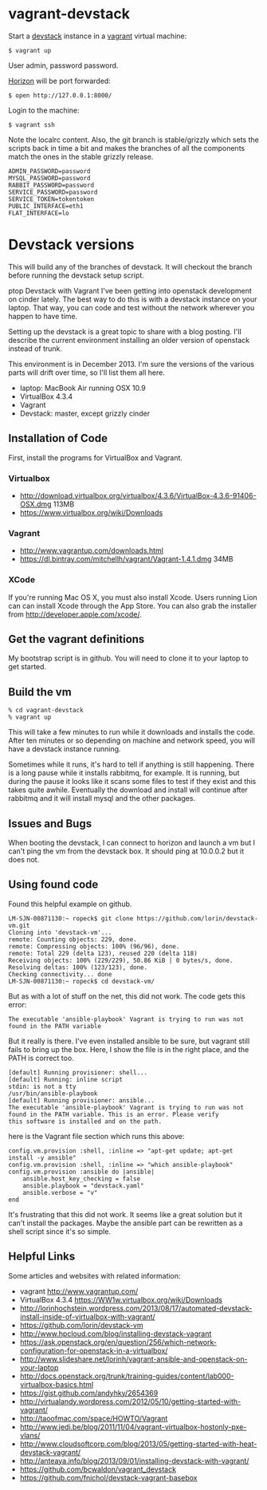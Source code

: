 vagrant-devstack
================

Start a [devstack](http://devstack.org/) instance in a [vagrant](http://www.vagrantup.com/) virtual machine:

    $ vagrant up

User admin, password password.


[Horizon](https://github.com/openstack/horizon/) will be port forwarded:

    $ open http://127.0.0.1:8000/

Login to the machine:

    $ vagrant ssh

Note the localrc content.  Also, the git branch is stable/grizzly which sets the scripts back in time a bit and makes the branches of all the components match the ones in the stable grizzly release.

```
ADMIN_PASSWORD=password
MYSQL_PASSWORD=password
RABBIT_PASSWORD=password
SERVICE_PASSWORD=password
SERVICE_TOKEN=tokentoken
PUBLIC_INTERFACE=eth1
FLAT_INTERFACE=lo
```

# Devstack versions
This will build any of the branches of devstack.  It will checkout the branch before running the devstack setup script.



ptop Devstack with Vagrant
I've been getting into openstack development on cinder lately.  The best way to do this is with a devstack instance on your laptop.  That way, you can code and test without the network wherever you happen to have time.

Setting up the devstack is a great topic to share with a blog posting.  I'll describe the current environment installing an older version of openstack instead of trunk.

This environment is in December 2013.  I'm sure the versions of the various parts will drift over time, so I'll list them all here.

   * laptop: MacBook Air running OSX 10.9
   * VirtualBox 4.3.4
   * Vagrant
   * Devstack: master, except grizzly cinder

## Installation of Code
First, install the programs for VirtualBox and Vagrant.

### Virtualbox

* http://download.virtualbox.org/virtualbox/4.3.6/VirtualBox-4.3.6-91406-OSX.dmg  113MB
* https://www.virtualbox.org/wiki/Downloads

### Vagrant

* http://www.vagrantup.com/downloads.html
* https://dl.bintray.com/mitchellh/vagrant/Vagrant-1.4.1.dmg   34MB


### XCode


If you're running Mac OS X, you must also install Xcode. Users running Lion can can install Xcode through the App Store. You can also grab the installer from http://developer.apple.com/xcode/.

## Get the vagrant definitions
My bootstrap script is in github.  You will need to clone it to your laptop to get started.

## Build the vm
```
% cd vagrant-devstack
% vagrant up
```

This will take a few minutes to run while it downloads and installs the code.  After ten minutes or so depending on machine and network speed, you will have a devstack instance running.

Sometimes while it runs, it's hard to tell if anything is still happening.  There is a long pause while it installs rabbitmq, for example.  It is running, but during the pause it looks like it scans some files to test if they exist and this takes quite awhile.  Eventually the download and install will continue after rabbitmq and it will install mysql and the other packages.

## Issues and Bugs
When booting the devstack, I can connect to horizon and launch a vm but I can't ping the vm from the devstack box.  It should ping at 10.0.0.2 but it does not.

## Using found code
Found this helpful example on github.

    LM-SJN-00871130:~ ropeck$ git clone https://github.com/lorin/devstack-vm.git
    Cloning into 'devstack-vm'...
    remote: Counting objects: 229, done.
    remote: Compressing objects: 100% (96/96), done.
    remote: Total 229 (delta 123), reused 220 (delta 118)
    Receiving objects: 100% (229/229), 50.86 KiB | 0 bytes/s, done.
    Resolving deltas: 100% (123/123), done.
    Checking connectivity... done
    LM-SJN-00871130:~ ropeck$ cd devstack-vm/

But as with a lot of stuff on the net, this did not work.  The code gets this error:

    The executable 'ansible-playbook' Vagrant is trying to run was not found in the PATH variable

But it really is there. I've even installed ansible to be sure, but vagrant still fails to bring up the box.  Here, I show the file is in the right place, and the PATH is correct too.


    [default] Running provisioner: shell...
    [default] Running: inline script
    stdin: is not a tty
    /usr/bin/ansible-playbook
    [default] Running provisioner: ansible...
    The executable 'ansible-playbook' Vagrant is trying to run was not
    found in the PATH variable. This is an error. Please verify
    this software is installed and on the path.

here is the Vagrant file section which runs this above:

    config.vm.provision :shell, :inline => "apt-get update; apt-get install -y ansible"
    config.vm.provision :shell, :inline => "which ansible-playbook"
    config.vm.provision :ansible do |ansible|
        ansible.host_key_checking = false
        ansible.playbook = "devstack.yaml"
        ansible.verbose = "v"
    end

It's frustrating that this did not work.  It seems like a great solution but it can't install the packages.  Maybe the ansible part can be rewritten as a shell script since it's so simple.

## Helpful Links
Some articles and websites with related information:

   * vagrant http://www.vagrantup.com/
   * VirtualBox 4.3.4 https://WW1w.virtualbox.org/wiki/Downloads
   * http://lorinhochstein.wordpress.com/2013/08/17/automated-devstack-install-inside-of-virtualbox-with-vagrant/
   * https://github.com/lorin/devstack-vm
   * http://www.hpcloud.com/blog/installing-devstack-vagrant
   * https://ask.openstack.org/en/question/256/which-network-configuration-for-openstack-in-a-virtualbox/
   * http://www.slideshare.net/lorinh/vagrant-ansible-and-openstack-on-your-laptop
   * http://docs.openstack.org/trunk/training-guides/content/lab000-virtualbox-basics.html
   * https://gist.github.com/andyhky/2654369
   * http://virtualandy.wordpress.com/2012/05/10/getting-started-with-vagrant/
   * http://taoofmac.com/space/HOWTO/Vagrant
   * http://www.jedi.be/blog/2011/11/04/vagrant-virtualbox-hostonly-pxe-vlans/
   * http://www.cloudsoftcorp.com/blog/2013/05/getting-started-with-heat-devstack-vagrant/
   * http://anteaya.info/blog/2013/09/01/installing-devstack-with-vagrant/
   * https://github.com/bcwaldon/vagrant_devstack
   * https://github.com/fnichol/devstack-vagrant-basebox
   
   
   
    
